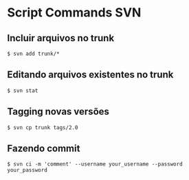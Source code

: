 # Script Commands SVN

## Incluir arquivos no trunk

```
$ svn add trunk/*
```

## Editando arquivos existentes no trunk

```
$ svn stat
```

## Tagging novas versões

```
$ svn cp trunk tags/2.0
```

## Fazendo commit

```
$ svn ci -m 'comment' --username your_username --password your_password
```
